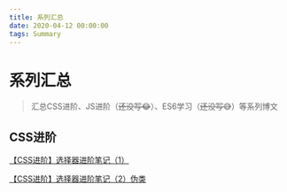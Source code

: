 ```yaml
---
title: 系列汇总
date: 2020-04-12 00:00:00
tags: Summary
---
```


# 系列汇总
<ClientOnly>
  <display-bar :displayData="$frontmatter"></display-bar>
</ClientOnly>

> 汇总CSS进阶、JS进阶（~~还没写😂~~）、ES6学习（~~还没写😅~~）等系列博文

## CSS进阶
<a href="/blog/frontend/css&html/css-selector-1" target="_blank">【CSS进阶】选择器进阶笔记（1）</a>

<a href="/blog/frontend/css&html/css-selector-2" target="_blank">【CSS进阶】选择器进阶笔记（2）伪类</a>